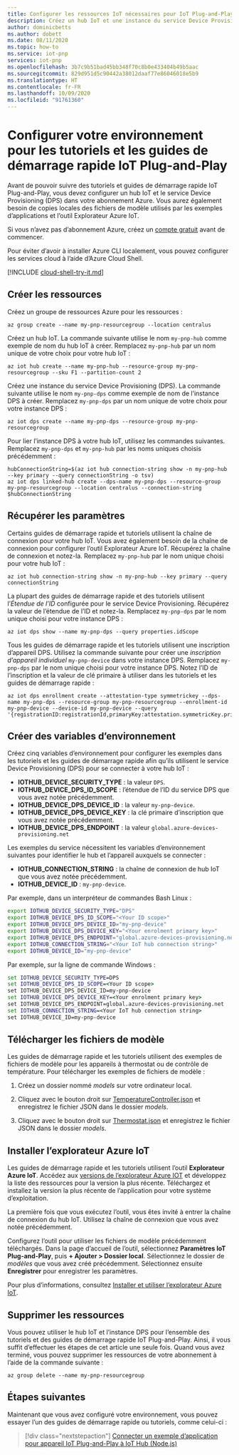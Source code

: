 ```yaml
---
title: Configurer les ressources IoT nécessaires pour IoT Plug-and-Play | Microsoft Docs
description: Créez un hub IoT et une instance du service Device Provisioning à utiliser avec les tutoriels et les guides de démarrage rapide IoT Plug-and-Play.
author: dominicbetts
ms.author: dobett
ms.date: 08/11/2020
ms.topic: how-to
ms.service: iot-pnp
services: iot-pnp
ms.openlocfilehash: 3b7c9b51bad45bb348f70c8b0e433404b49b5aac
ms.sourcegitcommit: 829d951d5c90442a38012daaf77e86046018e5b9
ms.translationtype: HT
ms.contentlocale: fr-FR
ms.lasthandoff: 10/09/2020
ms.locfileid: "91761360"
---
```

# <a name="set-up-your-environment-for-the-iot-plug-and-play-quickstarts-and-tutorials"></a>Configurer votre environnement pour les tutoriels et les guides de démarrage rapide IoT Plug-and-Play

Avant de pouvoir suivre des tutoriels et guides de démarrage rapide IoT Plug-and-Play, vous devez configurer un hub IoT et le service Device Provisioning (DPS) dans votre abonnement Azure. Vous aurez également besoin de copies locales des fichiers de modèle utilisés par les exemples d’applications et l’outil Explorateur Azure IoT.

Si vous n’avez pas d’abonnement Azure, créez un [compte gratuit](https://azure.microsoft.com/free/?WT.mc_id=A261C142F) avant de commencer.

Pour éviter d’avoir à installer Azure CLI localement, vous pouvez configurer les services cloud à l’aide d’Azure Cloud Shell.

[!INCLUDE [cloud-shell-try-it.md](../../includes/cloud-shell-try-it.md)]

## <a name="create-the-resources"></a>Créer les ressources

Créez un groupe de ressources Azure pour les ressources :

```azurecli-interactive
az group create --name my-pnp-resourcegroup --location centralus
```

Créez un hub IoT. La commande suivante utilise le nom `my-pnp-hub` comme exemple de nom du hub IoT à créer. Remplacez `my-pnp-hub` par un nom unique de votre choix pour votre hub IoT :

```azurecli-interactive
az iot hub create --name my-pnp-hub --resource-group my-pnp-resourcegroup --sku F1 --partition-count 2
```

Créez une instance du service Device Provisioning (DPS). La commande suivante utilise le nom `my-pnp-dps` comme exemple de nom de l’instance DPS à créer. Remplacez `my-pnp-dps` par un nom unique de votre choix pour votre instance DPS :

```azurecli-interactive
az iot dps create --name my-pnp-dps --resource-group my-pnp-resourcegroup
```

Pour lier l’instance DPS à votre hub IoT, utilisez les commandes suivantes. Remplacez `my-pnp-dps` et `my-pnp-hub` par les noms uniques choisis précédemment :

```azurecli-interactive
hubConnectionString=$(az iot hub connection-string show -n my-pnp-hub --key primary --query connectionString -o tsv)
az iot dps linked-hub create --dps-name my-pnp-dps --resource-group my-pnp-resourcegroup --location centralus --connection-string $hubConnectionString
```

## <a name="retrieve-the-settings"></a>Récupérer les paramètres

Certains guides de démarrage rapide et tutoriels utilisent la chaîne de connexion pour votre hub IoT. Vous avez également besoin de la chaîne de connexion pour configurer l’outil Explorateur Azure IoT. Récupérez la chaîne de connexion et notez-la. Remplacez `my-pnp-hub` par le nom unique choisi pour votre hub IoT :

```azurecli-interactive
az iot hub connection-string show -n my-pnp-hub --key primary --query connectionString
```

La plupart des guides de démarrage rapide et des tutoriels utilisent l’*Étendue de l’ID* configurée pour le service Device Provisioning. Récupérez la valeur de l’étendue de l’ID et notez-la. Remplacez `my-pnp-dps` par le nom unique choisi pour votre instance DPS :

```azurecli-interactive
az iot dps show --name my-pnp-dps --query properties.idScope
```

Tous les guides de démarrage rapide et les tutoriels utilisent une inscription d’appareil DPS. Utilisez la commande suivante pour créer une *inscription d’appareil individuel* `my-pnp-device` dans votre instance DPS. Remplacez `my-pnp-dps` par le nom unique choisi pour votre instance DPS. Notez l’ID de l’inscription et la valeur de clé primaire à utiliser dans les tutoriels et les guides de démarrage rapide :

```azurecli-interactive
az iot dps enrollment create --attestation-type symmetrickey --dps-name my-pnp-dps --resource-group my-pnp-resourcegroup --enrollment-id my-pnp-device --device-id my-pnp-device --query '{registrationID:registrationId,primaryKey:attestation.symmetricKey.primaryKey}'
```

## <a name="create-environment-variables"></a>Créer des variables d’environnement

Créez cinq variables d’environnement pour configurer les exemples dans les tutoriels et les guides de démarrage rapide afin qu’ils utilisent le service Device Provisioning (DPS) pour se connecter à votre hub IoT :

* **IOTHUB_DEVICE_SECURITY_TYPE** : la valeur `DPS`.
* **IOTHUB_DEVICE_DPS_ID_SCOPE** : l’étendue de l’ID du service DPS que vous avez notée précédemment.
* **IOTHUB_DEVICE_DPS_DEVICE_ID** : la valeur `my-pnp-device`.
* **IOTHUB_DEVICE_DPS_DEVICE_KEY** : la clé primaire d’inscription que vous avez notée précédemment.
* **IOTHUB_DEVICE_DPS_ENDPOINT** : la valeur `global.azure-devices-provisioning.net`

Les exemples du service nécessitent les variables d’environnement suivantes pour identifier le hub et l’appareil auxquels se connecter :

* **IOTHUB_CONNECTION_STRING** : la chaîne de connexion de hub IoT que vous avez notée précédemment.
* **IOTHUB_DEVICE_ID** : `my-pnp-device`.

Par exemple, dans un interpréteur de commandes Bash Linux :

```bash
export IOTHUB_DEVICE_SECURITY_TYPE="DPS"
export IOTHUB_DEVICE_DPS_ID_SCOPE="<Your ID scope>"
export IOTHUB_DEVICE_DPS_DEVICE_ID="my-pnp-device"
export IOTHUB_DEVICE_DPS_DEVICE_KEY="<Your enrolment primary key>"
export IOTHUB_DEVICE_DPS_ENDPOINT="global.azure-devices-provisioning.net"
export IOTHUB_CONNECTION_STRING="<Your IoT hub connection string>"
export IOTHUB_DEVICE_ID="my-pnp-device"
```

Par exemple, sur la ligne de commande Windows :

```cmd
set IOTHUB_DEVICE_SECURITY_TYPE=DPS
set IOTHUB_DEVICE_DPS_ID_SCOPE=<Your ID scope>
set IOTHUB_DEVICE_DPS_DEVICE_ID=my-pnp-device
set IOTHUB_DEVICE_DPS_DEVICE_KEY=<Your enrolment primary key>
set IOTHUB_DEVICE_DPS_ENDPOINT=global.azure-devices-provisioning.net
set IOTHUB_CONNECTION_STRING=<Your IoT hub connection string>
set IOTHUB_DEVICE_ID=my-pnp-device
```

## <a name="download-the-model-files"></a>Télécharger les fichiers de modèle

Les guides de démarrage rapide et les tutoriels utilisent des exemples de fichiers de modèle pour les appareils à thermostat ou de contrôle de température. Pour télécharger les exemples de fichiers de modèle :

1. Créez un dossier nommé *models* sur votre ordinateur local.

1. Cliquez avec le bouton droit sur [TemperatureController.json](https://raw.githubusercontent.com/Azure/opendigitaltwins-dtdl/master/DTDL/v2/samples/TemperatureController.json) et enregistrez le fichier JSON dans le dossier *models*.

1. Cliquez avec le bouton droit sur [Thermostat.json](https://raw.githubusercontent.com/Azure/opendigitaltwins-dtdl/master/DTDL/v2/samples/Thermostat.json) et enregistrez le fichier JSON dans le dossier *models*.

## <a name="install-the-azure-iot-explorer"></a>Installer l’explorateur Azure IoT

Les guides de démarrage rapide et les tutoriels utilisent l’outil **Explorateur Azure IoT**. Accédez aux [versions de l’explorateur Azure IOT](https://github.com/Azure/azure-iot-explorer/releases) et développez la liste des ressources pour la version la plus récente. Téléchargez et installez la version la plus récente de l’application pour votre système d’exploitation.

La première fois que vous exécutez l’outil, vous êtes invité à entrer la chaîne de connexion du hub IoT. Utilisez la chaîne de connexion que vous avez notée précédemment.

Configurez l’outil pour utiliser les fichiers de modèle précédemment téléchargés. Dans la page d’accueil de l’outil, sélectionnez **Paramètres IoT Plug-and-Play**, puis **+ Ajouter > Dossier local**. Sélectionnez le dossier de *modèles* que vous avez créé précédemment. Sélectionnez ensuite **Enregistrer** pour enregistrer les paramètres.

Pour plus d’informations, consultez [Installer et utiliser l’explorateur Azure IoT](howto-use-iot-explorer.md).

## <a name="remove-the-resources"></a>Supprimer les ressources

Vous pouvez utiliser le hub IoT et l’instance DPS pour l’ensemble des tutoriels et des guides de démarrage rapide IoT Plug-and-Play. Ainsi, il vous suffit d’effectuer les étapes de cet article une seule fois. Quand vous avez terminé, vous pouvez supprimer les ressources de votre abonnement à l’aide de la commande suivante :

```azurecli-interactive
az group delete --name my-pnp-resourcegroup
```

## <a name="next-steps"></a>Étapes suivantes

Maintenant que vous avez configuré votre environnement, vous pouvez essayer l’un des guides de démarrage rapide ou tutoriels, comme celui-ci :

> [!div class="nextstepaction"]
> [Connecter un exemple d’application pour appareil IoT Plug-and-Play à IoT Hub (Node.js)](quickstart-connect-device-node.md)
